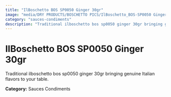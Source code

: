 ```yaml
---
title: "IlBoschetto BOS SP0050 Ginger 30gr"
image: "media/DRY PRODUCTS/BOSCHETTO PICS/IlBoschetto_BOS-SP0050 Ginger 30gr.png"
category: "sauces-condiments"
description: "Traditional ilboschetto bos sp0050 ginger 30gr bringing genuine Italian flavors to your table."
---
```


# IlBoschetto BOS SP0050 Ginger 30gr

Traditional ilboschetto bos sp0050 ginger 30gr bringing genuine Italian flavors to your table.

**Category:** Sauces Condiments
